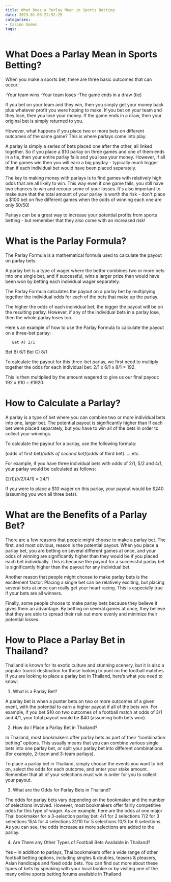 ```yaml
---
title: What Does a Parlay Mean in Sports Betting
date: 2023-01-03 22:52:25
categories:
- Casino Games
tags:
---
```



#  What Does a Parlay Mean in Sports Betting?

When you make a sports bet, there are three basic outcomes that can occur: 

-Your team wins
-Your team loses
-The game ends in a draw (tie)

If you bet on your team and they win, then you simply get your money back plus whatever profit you were hoping to make. If you bet on your team and they lose, then you lose your money. If the game ends in a draw, then your original bet is simply returned to you. 

However, what happens if you place two or more bets on different outcomes of the same game? This is where parlays come into play. 

A parlay is simply a series of bets placed one after the other, all linked together. So if you place a $10 parlay on three games and one of them ends in a tie, then your entire parlay fails and you lose your money. However, if all of the games win then you will earn a big payday - typically much bigger than if each individual bet would have been placed separately. 

The key to making money with parlays is to find games with relatively high odds that are all likely to win. This way even if one game fails, you still have two chances to win and recoup some of your losses. It's also important to make sure that the total amount of your parlay is worth the risk - don't place a $100 bet on five different games when the odds of winning each one are only 50/50! 

Parlays can be a great way to increase your potential profits from sports betting - but remember that they also come with an increased risk!

#  What is the Parlay Formula?

The Parlay Formula is a mathematical formula used to calculate the payout on parlay bets.

A parlay bet is a type of wager where the bettor combines two or more bets into one single bet, and if successful, wins a larger prize than would have been won by betting each individual wager separately.

The Parlay Formula calculates the payout on a parlay bet by multiplying together the individual odds for each of the bets that make up the parlay.

The higher the odds of each individual bet, the bigger the payout will be on the resulting parlay. However, if any of the individual bets in a parlay lose, then the whole parlay loses too.

Here's an example of how to use the Parlay Formula to calculate the payout on a three-bet parlay:

       Bet A) 2/1
Bet B) 6/1
Bet C) 8/1

To calculate the payout for this three-bet parlay, we first need to multiply together the odds for each individual bet: 2/1 x 6/1 x 8/1 = 192.

This is then multiplied by the amount wagered to give us our final payout: 192 x £10 = £1920.

#  How to Calculate a Parlay?

A parlay is a type of bet where you can combine two or more individual bets into one, larger bet. The potential payout is significantly higher than if each bet were placed separately, but you have to win all of the bets in order to collect your winnings.

To calculate the payout for a parlay, use the following formula:

(odds of first bet)*(odds of second bet)*(odds of third bet)......etc.

For example, if you have three individual bets with odds of 2/1, 5/2 and 4/1, your parlay would be calculated as follows:

(2/1)*(5/2)*(4/1) = 24/1

If you were to place a $10 wager on this parlay, your payout would be $240 (assuming you won all three bets).

#  What are the Benefits of a Parlay Bet?

There are a few reasons that people might choose to make a parlay bet. The first, and most obvious, reason is the potential payout. When you place a parlay bet, you are betting on several different games at once, and your odds of winning are significantly higher than they would be if you placed each bet individually. This is because the payout for a successful parlay bet is significantly higher than the payout for any individual bet.

Another reason that people might choose to make parlay bets is the excitement factor. Placing a single bet can be relatively exciting, but placing several bets at once can really get your heart racing. This is especially true if your bets are all winners.

Finally, some people choose to make parlay bets because they believe it gives them an advantage. By betting on several games at once, they believe that they are able to spread their risk out more evenly and minimize their potential losses.

#  How to Place a Parlay Bet in Thailand?

Thailand is known for its exotic culture and stunning scenery, but it is also a popular tourist destination for those looking to punt on the football matches. If you are looking to place a parlay bet in Thailand, here’s what you need to know:

1. What is a Parlay Bet?

A parlay bet is when a punter bets on two or more outcomes of a given event, with the potential to earn a higher payout if all of the bets win. For example, if you bet $10 on two outcomes of a football match at odds of 3/1 and 4/1, your total payout would be $40 (assuming both bets won).

2. How do I Place a Parlay Bet in Thailand?

In Thailand, most bookmakers offer parlay bets as part of their “combination betting” options. This usually means that you can combine various single bets into one parlay bet, or split your parlay bet into different combinations (for example, 2-team and 3-team parlays).

To place a parlay bet in Thailand, simply choose the events you want to bet on, select the odds for each outcome, and enter your stake amount. Remember that all of your selections must win in order for you to collect your payout.

3. What are the Odds for Parlay Bets in Thailand?

The odds for parlay bets vary depending on the bookmaker and the number of selections involved. However, most bookmakers offer fairly competitive odds for this type of wager. As an example, here are the odds at one major Thai bookmaker for a 3-selection parlay bet:      4/1 for 2 selections  7/2 for 3 selections  15/4 for 4 selections  31/10 for 5 selections  10/3 for 6 selections. As you can see, the odds increase as more selections are added to the parlay.

4. Are There any Other Types of Football Bets Available in Thailand?

Yes – in addition to parlays, Thai bookmakers offer a wide range of other football betting options, including singles & doubles, teasers & pleasers, Asian handicaps and fixed odds bets. You can find out more about these types of bets by speaking with your local bookie or by visiting one of the many online sports betting forums available in Thailand.
